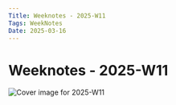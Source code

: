 ```yaml
---
Title: Weeknotes - 2025-W11
Tags: WeekNotes
Date: 2025-03-16
---
```


# Weeknotes - 2025-W11

![Cover image for 2025-W11](/weeknotes/_images/cover-2025-w11.jpg)


